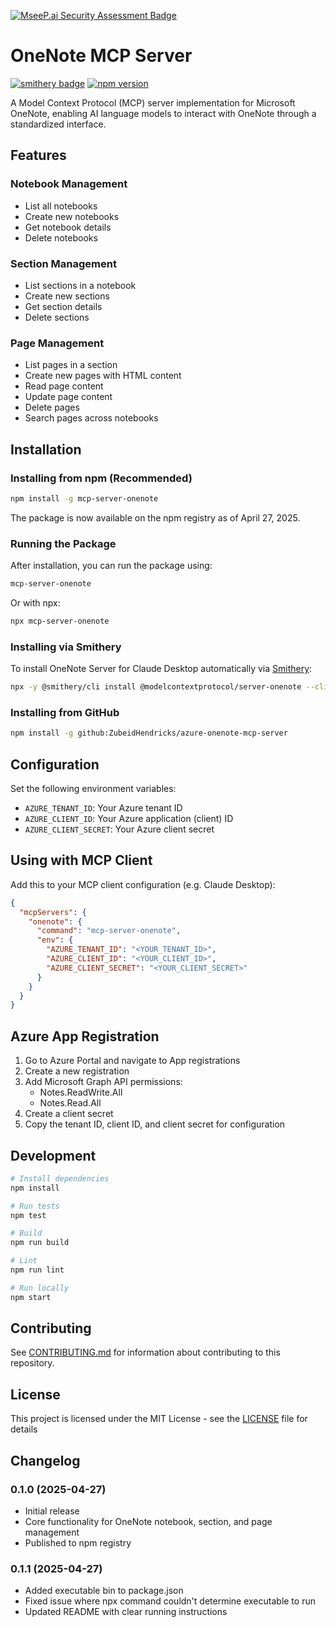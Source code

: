 [![MseeP.ai Security Assessment Badge](https://mseep.net/pr/zubeidhendricks-azure-onenote-mcp-server-badge.png)](https://mseep.ai/app/zubeidhendricks-azure-onenote-mcp-server)

# OneNote MCP Server
[![smithery badge](https://smithery.ai/badge/@modelcontextprotocol/server-onenote)](https://smithery.ai/server/@modelcontextprotocol/server-onenote)
[![npm version](https://img.shields.io/npm/v/mcp-server-onenote.svg)](https://www.npmjs.com/package/mcp-server-onenote)

A Model Context Protocol (MCP) server implementation for Microsoft OneNote, enabling AI language models to interact with OneNote through a standardized interface.

## Features

### Notebook Management
- List all notebooks
- Create new notebooks
- Get notebook details
- Delete notebooks

### Section Management
- List sections in a notebook
- Create new sections
- Get section details
- Delete sections

### Page Management
- List pages in a section
- Create new pages with HTML content
- Read page content
- Update page content
- Delete pages
- Search pages across notebooks

## Installation

### Installing from npm (Recommended)
```bash
npm install -g mcp-server-onenote
```
The package is now available on the npm registry as of April 27, 2025.

### Running the Package
After installation, you can run the package using:
```bash
mcp-server-onenote
```

Or with npx:
```bash
npx mcp-server-onenote
```

### Installing via Smithery

To install OneNote Server for Claude Desktop automatically via [Smithery](https://smithery.ai/server/@modelcontextprotocol/server-onenote):

```bash
npx -y @smithery/cli install @modelcontextprotocol/server-onenote --client claude
```

### Installing from GitHub
```bash
npm install -g github:ZubeidHendricks/azure-onenote-mcp-server
```

## Configuration

Set the following environment variables:
- `AZURE_TENANT_ID`: Your Azure tenant ID
- `AZURE_CLIENT_ID`: Your Azure application (client) ID
- `AZURE_CLIENT_SECRET`: Your Azure client secret

## Using with MCP Client

Add this to your MCP client configuration (e.g. Claude Desktop):

```json
{
  "mcpServers": {
    "onenote": {
      "command": "mcp-server-onenote",
      "env": {
        "AZURE_TENANT_ID": "<YOUR_TENANT_ID>",
        "AZURE_CLIENT_ID": "<YOUR_CLIENT_ID>",
        "AZURE_CLIENT_SECRET": "<YOUR_CLIENT_SECRET>"
      }
    }
  }
}
```

## Azure App Registration

1. Go to Azure Portal and navigate to App registrations
2. Create a new registration
3. Add Microsoft Graph API permissions:
   - Notes.ReadWrite.All
   - Notes.Read.All
4. Create a client secret
5. Copy the tenant ID, client ID, and client secret for configuration

## Development

```bash
# Install dependencies
npm install

# Run tests
npm test

# Build
npm run build

# Lint
npm run lint

# Run locally
npm start
```

## Contributing

See [CONTRIBUTING.md](CONTRIBUTING.md) for information about contributing to this repository.

## License

This project is licensed under the MIT License - see the [LICENSE](LICENSE) file for details

## Changelog

### 0.1.0 (2025-04-27)
- Initial release
- Core functionality for OneNote notebook, section, and page management
- Published to npm registry

### 0.1.1 (2025-04-27)
- Added executable bin to package.json
- Fixed issue where npx command couldn't determine executable to run
- Updated README with clear running instructions
